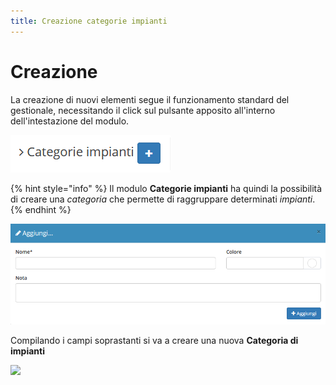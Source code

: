 ```yaml
---
title: Creazione categorie impianti
---
```


# Creazione

La creazione di nuovi elementi segue il funzionamento standard del gestionale, necessitando il click sul pulsante apposito all'interno dell'intestazione del modulo.

![Screenshot creazione categorie impianti](../../../.gitbook/assets/AggiuntaCategorieImpianti.PNG)

{% hint style="info" %}
Il modulo **Categorie impianti** ha quindi la possibilità di creare una _categoria_ che permette di raggruppare determinati _impianti_.
{% endhint %}

![Screenshot creazione categorie impianti](../../../.gitbook/assets/CampiCategorieImpianti.PNG)

Compilando i campi soprastanti si va a creare una nuova **Categoria di impianti**

![](https://github.com/devcode-it/openstamanager-docs/tree/5242b6a23c677db2f5451152c8e4c4aded3a99cf/.gitbook/assets/interfacciacategorieimpianti-2.PNG)
